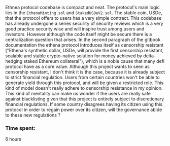 Ethnea protocol codebase is compact and neat. The protocol's main logic lies in the `EthenaMinting.sol` and `StakedUSDeV2.sol`. The stable coin, USDe, that the protocol offers to users has a very simple contract. 
This codebase has already undergone a series security of security reviews which is a very good practice security wise and will inspire trust among users and investors. However although the code itself might be secure there is a centralization question that arises. 
In the second paragraph of the gitbook documentation the ethena protocol introduces itself as censorship resistant ("Ethena's synthetic dollar, USDe, will provide the first censorship resistant, scalable and stable crypto-native solution for money achieved by delta-hedging staked Ethereum collateral"), which is a noble cause that many defi protocol have as a core value. Although this project wants to seen as censorship resistant, I don't think it is the case, because it is already subject to strict financial regulation. Users from certain countries won't be able to generate yield through this protocol, and will be given a restricted role. 
This kind of model doesn't really adhere to censorship resistance in my opinion. This kind of mentality can make us wonder if the users are really safe against blacklisting given that this project is entirely subject to discretionary financial regulations. If some country disagrees having its citizen using this protocol in order to regain power over its citizen, will the governance abide to these new regulations ? 






### Time spent:
6 hours